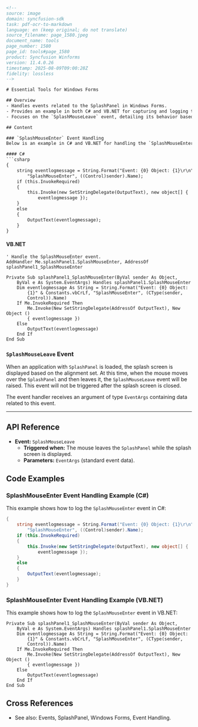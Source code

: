 ```html
<!-- 
source: image
domain: syncfusion-sdk
task: pdf-ocr-to-markdown
language: en (keep original; do not translate)
source_filename: page_1580.jpeg
document_name: tools
page_number: 1580
page_id: tools#page_1580
product: Syncfusion Winforms
version: 11.4.0.26
timestamp: 2025-08-09T09:00:28Z
fidelity: lossless
-->

# Essential Tools for Windows Forms

## Overview
- Handles events related to the SplashPanel in Windows Forms.
- Provides an example in both C# and VB.NET for capturing and logging the `SplashMouseEnter` event.
- Focuses on the `SplashMouseLeave` event, detailing its behavior based on mouse interactions.

## Content

### `SplashMouseEnter` Event Handling
Below is an example in C# and VB.NET for handling the `SplashMouseEnter` event:

#### C#
```csharp
{
    string eventlogmessage = String.Format("Event: {0} Object: {1}\r\n", 
        "SplashMouseEnter", ((Control)sender).Name);
    if (this.InvokeRequired)
    {
        this.Invoke(new SetStringDelegate(OutputText), new object[] { 
            eventlogmessage });
    }
    else
    {
        OutputText(eventlogmessage);
    }
}
```

#### VB.NET
```vb.net
' Handle the SplashMouseEnter event.
AddHandler Me.splashPanel1.SplashMouseEnter, AddressOf 
splashPanel1_SplashMouseEnter

Private Sub splashPanel1_SplashMouseEnter(ByVal sender As Object, 
    ByVal e As System.EventArgs) Handles splashPanel1.SplashMouseEnter
    Dim eventlogmessage As String = String.Format("Event: {0} Object: 
        {1}" & Constants.vbCrLf, "SplashMouseEnter", (CType(sender, 
        Control)).Name)
    If Me.InvokeRequired Then
        Me.Invoke(New SetStringDelegate(AddressOf OutputText), New Object () 
        { eventlogmessage })
    Else
        OutputText(eventlogmessage)
    End If
End Sub
```

### `SplashMouseLeave` Event
When an application with `SplashPanel` is loaded, the splash screen is displayed based on the alignment set. At this time, when the mouse moves over the `SplashPanel` and then leaves it, the `SplashMouseLeave` event will be raised. This event will not be triggered after the splash screen is closed.

The event handler receives an argument of type `EventArgs` containing data related to this event.

---

## API Reference
- **Event:** `SplashMouseLeave`
  - **Triggered when:** The mouse leaves the `SplashPanel` while the splash screen is displayed.
  - **Parameters:** `EventArgs` (standard event data).

## Code Examples

### SplashMouseEnter Event Handling Example (C#)
This example shows how to log the `SplashMouseEnter` event in C#:
```csharp
{
    string eventlogmessage = String.Format("Event: {0} Object: {1}\r\n", 
        "SplashMouseEnter", ((Control)sender).Name);
    if (this.InvokeRequired)
    {
        this.Invoke(new SetStringDelegate(OutputText), new object[] { 
            eventlogmessage });
    }
    else
    {
        OutputText(eventlogmessage);
    }
}
```

### SplashMouseEnter Event Handling Example (VB.NET)
This example shows how to log the `SplashMouseEnter` event in VB.NET:
```vb.net
Private Sub splashPanel1_SplashMouseEnter(ByVal sender As Object, 
    ByVal e As System.EventArgs) Handles splashPanel1.SplashMouseEnter
    Dim eventlogmessage As String = String.Format("Event: {0} Object: 
        {1}" & Constants.vbCrLf, "SplashMouseEnter", (CType(sender, 
        Control)).Name)
    If Me.InvokeRequired Then
        Me.Invoke(New SetStringDelegate(AddressOf OutputText), New Object () 
        { eventlogmessage })
    Else
        OutputText(eventlogmessage)
    End If
End Sub
```

## Cross References
- See also: Events, SplashPanel, Windows Forms, Event Handling.

<!-- tags: [Syncfusion, Winforms, SplashPanel, Events, EventHandling] keywords: [SplashMouseEnter, SplashMouseLeave, Windows Forms, EventHandler, EventHandling, C#, VB.NET] -->
```
